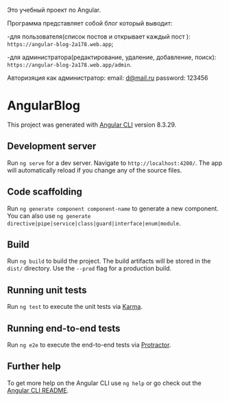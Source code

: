 Это учебный проект по Angular.

Программа представляет собой блог который выводит:

-для пользователя(список постов и открывает каждый пост ):
`https://angular-blog-2a178.web.app`;

-для администратора(редактирование, удаление, добавление, поиск):
`https://angular-blog-2a178.web.app/admin`.

Авторизяция как администратор:
email: d@mail.ru
password: 123456

# AngularBlog

This project was generated with [Angular CLI](https://github.com/angular/angular-cli) version 8.3.29.

## Development server

Run `ng serve` for a dev server. Navigate to `http://localhost:4200/`. The app will automatically reload if you change any of the source files.

## Code scaffolding

Run `ng generate component component-name` to generate a new component. You can also use `ng generate directive|pipe|service|class|guard|interface|enum|module`.

## Build

Run `ng build` to build the project. The build artifacts will be stored in the `dist/` directory. Use the `--prod` flag for a production build.

## Running unit tests

Run `ng test` to execute the unit tests via [Karma](https://karma-runner.github.io).

## Running end-to-end tests

Run `ng e2e` to execute the end-to-end tests via [Protractor](http://www.protractortest.org/).

## Further help

To get more help on the Angular CLI use `ng help` or go check out the [Angular CLI README](https://github.com/angular/angular-cli/blob/master/README.md).
